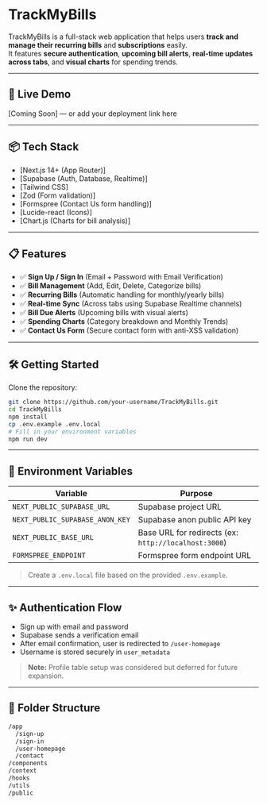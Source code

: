 # TrackMyBills

TrackMyBills is a full-stack web application that helps users **track and manage their recurring bills** and **subscriptions** easily.  
It features **secure authentication**, **upcoming bill alerts**, **real-time updates across tabs**, and **visual charts** for spending trends.

---

## 🚀 Live Demo

[Coming Soon] — or add your deployment link here

---

## 📦 Tech Stack

- [Next.js 14+ (App Router)]
- [Supabase (Auth, Database, Realtime)]
- [Tailwind CSS]
- [Zod (Form validation)]
- [Formspree (Contact Us form handling)]
- [Lucide-react (Icons)]
- [Chart.js (Charts for bill analysis)]

---

## 📋 Features

- ✅ **Sign Up / Sign In** (Email + Password with Email Verification)
- ✅ **Bill Management** (Add, Edit, Delete, Categorize bills)
- ✅ **Recurring Bills** (Automatic handling for monthly/yearly bills)
- ✅ **Real-time Sync** (Across tabs using Supabase Realtime channels)
- ✅ **Bill Due Alerts** (Upcoming bills with visual alerts)
- ✅ **Spending Charts** (Category breakdown and Monthly Trends)
- ✅ **Contact Us Form** (Secure contact form with anti-XSS validation)

---

## 🛠️ Getting Started

Clone the repository:

```bash
git clone https://github.com/your-username/TrackMyBills.git
cd TrackMyBills
npm install
cp .env.example .env.local
# Fill in your environment variables
npm run dev
```

---

## 🔐 Environment Variables

| Variable | Purpose |
|----------|---------|
| `NEXT_PUBLIC_SUPABASE_URL` | Supabase project URL |
| `NEXT_PUBLIC_SUPABASE_ANON_KEY` | Supabase anon public API key |
| `NEXT_PUBLIC_BASE_URL` | Base URL for redirects (ex: `http://localhost:3000`) |
| `FORMSPREE_ENDPOINT` | Formspree form endpoint URL |

> Create a `.env.local` file based on the provided `.env.example`.

---

## ✨ Authentication Flow

- Sign up with email and password
- Supabase sends a verification email
- After email confirmation, user is redirected to `/user-homepage`
- Username is stored securely in `user_metadata`

> **Note:** Profile table setup was considered but deferred for future expansion.

---

## 🧱 Folder Structure

```bash
/app
  /sign-up
  /sign-in
  /user-homepage
  /contact
/components
/context
/hooks
/utils
/public

